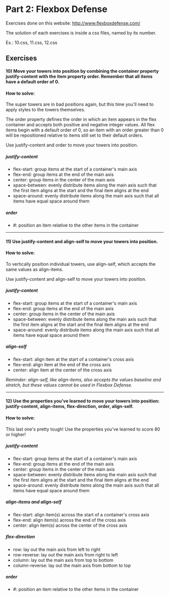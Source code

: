 # Part 2: Flexbox Defense

Exercises done on this website:
http://www.flexboxdefense.com/

The solution of each exercises is inside a css files, named by its number.

Ex.: 10.css, 11.css, 12.css

## Exercises

#### 10) Move your towers into position by combining the container property justify-content with the item property order. Remember that all items have a default order of 0.

#### How to solve:

The super towers are in bad positions again, but this time you'll need to apply styles to the towers themselves.

The order property defines the order in which an item appears in the flex container and accepts both positive and negative integer values. All flex items begin with a default order of 0, so an item with an order greater than 0 will be repositioned relative to items still set to their default orders.

Use justify-content and order to move your towers into position.

##### justify-content

- flex-start: group items at the start of a container's main axis
- flex-end: group items at the end of the main axis
- center: group items in the center of the main axis
- space-between: evenly distribute items along the main axis such that the first item aligns at the start and the final item aligns at the end
- space-around: evenly distribute items along the main axis such that all items have equal space around them
  
##### order

- #: position an item relative to the other items in the container

<hr>

#### 11) Use justify-content and align-self to move your towers into position.

#### How to solve:

To vertically position individual towers, use align-self, which accepts the same values as align-items.

Use justify-content and align-self to move your towers into position.

##### justify-content

- flex-start: group items at the start of a container's main axis
- flex-end: group items at the end of the main axis
- center: group items in the center of the main axis
- space-between: evenly distribute items along the main axis such that the first item aligns at the start and the final item aligns at the end
- space-around: evenly distribute items along the main axis such that all items have equal space around them

##### align-self

- flex-start: align item at the start of a container's cross axis
- flex-end: align item at the end of the cross axis
- center: align item at the center of the cross axis

_Reminder: align-self, like align-items, also accepts the values baseline and stretch, but these values cannot be used in Flexbox Defense._

<hr>

#### 12) Use the properties you've learned to move your towers into position: justify-content, align-items, flex-direction, order, align-self.

#### How to solve:

This last one's pretty tough! Use the properties you've learned to score 80 or higher!

##### justify-content

- flex-start: group items at the start of a container's main axis
- flex-end: group items at the end of the main axis
- center: group items in the center of the main axis
- space-between: evenly distribute items along the main axis such that the first item aligns at the start and the final item aligns at the end
- space-around: evenly distribute items along the main axis such that all items have equal space around them

##### align-items and align-self

- flex-start: align item(s) across the start of a container's cross axis
- flex-end: align item(s) across the end of the cross axis
- center: align item(s) across the center of the cross axis

##### flex-direction

- row: lay out the main axis from left to right
- row-reverse: lay out the main axis from right to left
- column: lay out the main axis from top to bottom
- column-reverse: lay out the main axis from bottom to top

##### order

- #: position an item relative to the other items in the container
